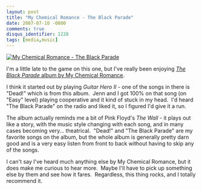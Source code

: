 ```yaml
---
layout: post
title: "My Chemical Romance - The Black Parade"
date: 2007-07-10 -0800
comments: true
disqus_identifier: 1228
tags: [media,music]
---
```

[![My Chemical Romance - The Black
Parade](http://g-ec2.images-amazon.com/images/I/313S2AyMEyL._AA160_.jpg)](http://www.amazon.com/gp/product/B000I5Y8ZU?ie=UTF8&tag=mhsvortex&linkCode=as2&camp=1789&creative=9325&creativeASIN=B000I5Y8ZU)

I'm a little late to the game on this one, but I've really been enjoying
[*The Black Parade* album by My Chemical
Romance](http://www.amazon.com/gp/product/B000I5Y8ZU?ie=UTF8&tag=mhsvortex&amp;linkCode=as2&camp=1789&creative=9325&creativeASIN=B000I5Y8ZU).

I think it started out by playing *Guitar Hero II* - one of the songs in
there is "Dead!" which is from this album.  Jenn and I got 100% on that
song (on "Easy" level) playing cooperative and it kind of stuck in my
head.  I'd heard "The Black Parade" on the radio and liked it, so I
figured I'd give it a run.

The album actually reminds me a bit of Pink Floyd's *The Wall* - it
plays out like a story, with the music style changing with each song,
and in many cases becoming very... theatrical.  "Dead!" and "The Black
Parade" are my favorite songs on the album, but the whole album is
generally pretty darn good and is a very easy listen from front to back
without having to skip any of the songs.

I can't say I've heard much anything else by My Chemical Romance, but it
does make me curious to hear more.  Maybe I'll have to pick up something
else by them and see how it fares.  Regardless, this thing rocks, and I
totally recommend it.
